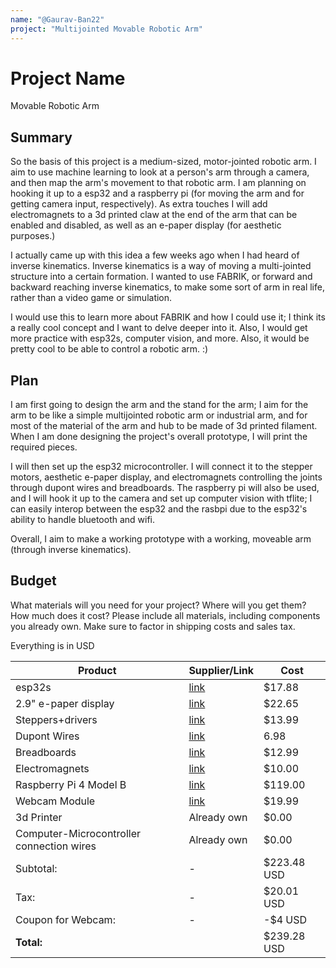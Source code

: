 ```yaml
---
name: "@Gaurav-Ban22"
project: "Multijointed Movable Robotic Arm"
---
```


# Project Name

Movable Robotic Arm

## Summary

So the basis of this project is a medium-sized, motor-jointed robotic arm. I aim to use machine learning to look at a person's arm through a camera, and then map the arm's movement to that robotic arm.  I am planning on hooking it up to a esp32 and a raspberry pi (for moving the arm and for getting camera input, respectively).
As extra touches I will add electromagnets to a 3d printed claw at the end of the arm that can be enabled and disabled, as well as an e-paper display (for aesthetic purposes.)

I actually came up with this idea a few weeks ago when I had heard of inverse kinematics. Inverse kinematics is a way of moving a multi-jointed structure into a certain formation. I wanted to use FABRIK, or forward and backward reaching inverse kinematics, to make some sort of arm in real life, rather than a video game or simulation.

I would use this to learn more about FABRIK and how I could use it; I think its a really cool concept and I want to delve deeper into it. Also, I would get more practice with esp32s, computer vision, and more. Also, it would be pretty cool to be able to control a robotic arm. :)



## Plan

I am first going to design the arm and the stand for the arm; I aim for the arm to be like a simple multijointed robotic arm or industrial arm, and for most of the material of the arm and hub to be made of 3d printed filament. When I am done designing the project's overall prototype, I will print the required pieces.

I will then set up the esp32 microcontroller. I will connect it to the stepper motors, aesthetic e-paper display, and electromagnets controlling the joints through dupont wires and breadboards.
The raspberry pi will also be used, and I will hook it up to the camera and set up computer vision with tflite; I can easily interop between the esp32 and the rasbpi due to the esp32's ability to handle bluetooth and wifi.

Overall, I aim to make a working prototype with a working, moveable arm (through inverse kinematics).

## Budget

What materials will you need for your project? Where will you get them? How much does it cost? Please include all materials, including components you already own. Make sure to factor in shipping costs and sales tax.

Everything is in USD

| Product         | Supplier/Link                         | Cost   |
| --------------- | ------------------------------------- | ------ |
| esp32s          | [link](https://www.amazon.com/Teyleten-Robot-ESP-WROOM-32-Development-Microcontroller/dp/B08246MCL5/ref=sr_1_3?crid=3N6W6ZGMUDTIL&keywords=esp32&qid=1673331848&sprefix=esp32%2Caps%2C159&sr=8-3&th=1) | $17.88  |
| 2.9" e-paper display | [link](https://www.amazon.com/2-9inch-Module-Resolution-Display-Electronic/dp/B07P6MJPTD/ref=sr_1_2_sspa?crid=3075U8PPF2RUA&keywords=epaper+module&qid=1673331940&sprefix=epaper+modul%2Caps%2C139&sr=8-2-spons&psc=1&smid=A2SA28G0M1VPHD&spLa=ZW5jcnlwdGVkUXVhbGlmaWVyPUFOUVVBSk1ZNjY1QVQmZW5jcnlwdGVkSWQ9QTA4NTk4NTIzMVIzN0QxSk1VNURMJmVuY3J5cHRlZEFkSWQ9QTAxMTMyMDNVSUY3TU9BN1FGMTEmd2lkZ2V0TmFtZT1zcF9hdGYmYWN0aW9uPWNsaWNrUmVkaXJlY3QmZG9Ob3RMb2dDbGljaz10cnVl) | $22.65 |
| Steppers+drivers   |[link](https://www.amazon.com/ELEGOO-28BYJ-48-ULN2003-Stepper-Arduino/dp/B01CP18J4A/ref=sr_1_3?crid=NXEWAG8D1VOD&keywords=stepper+motor&qid=1673332024&sprefix=stepper+moto%2Caps%2C140&sr=8-3   )                             | $13.99 |
|Dupont Wires | [link](https://www.amazon.com/Elegoo-EL-CP-004-Multicolored-Breadboard-arduino/dp/B01EV70C78/ref=sr_1_3?crid=21OQ3Z22NQ4T7&keywords=long%2Bconnection%2Bwires%2Besp32&qid=1673332285&sprefix=long%2Bconnection%2Bwires%2Besp3%2Caps%2C163&sr=8-3&th=1) |6.98|
|Breadboards| [link](https://www.amazon.com/Breadborad-Solderless-Breadboards-Distribution-Connecting/dp/B082VYXDF1/ref=sr_1_1_sspa?crid=37DDAE31FBSO8&keywords=breadboards&qid=1673332425&sprefix=breadboard%2Caps%2C140&sr=8-1-spons&psc=1&spLa=ZW5jcnlwdGVkUXVhbGlmaWVyPUExUVpTVThJN1I2N1JGJmVuY3J5cHRlZElkPUEwMDkzNDI1SEhYVFZUUzJIV0ZUJmVuY3J5cHRlZEFkSWQ9QTA5Mzc2MzUxTFJZVkUzNTRBR0paJndpZGdldE5hbWU9c3BfYXRmJmFjdGlvbj1jbGlja1JlZGlyZWN0JmRvTm90TG9nQ2xpY2s9dHJ1ZQ==) |$12.99|
|Electromagnets| [link](https://www.amazon.com/KEYESTUDIO-Electromagnet-Module-Arduino-Environmental-Friendly/dp/B07H3V8N2Q) |$10.00|
|Raspberry Pi 4 Model B| [link](https://www.amazon.com/Raspberry-Model-2019-Quad-Bluetooth/dp/B07TD42S27/ref=sr_1_3?crid=1ETXZIZ3CYHOU&keywords=raspberry%2Bpi%2B4&qid=1673416760&sprefix=raspberry%2Bpi%2B4%2B%2Caps%2C151&sr=8-3&ufe=app_do%3Aamzn1.fos.f5122f16-c3e8-4386-bf32-63e904010ad0&th=1) | $119.00 |
|Webcam Module| [link](https://www.amazon.com/Microphone-Calling-Conferencing-Streaming-Computer/dp/B09TKCBWZ2/ref=sr_1_2_sspa?crid=3J732YPQOKCW0&keywords=1080p+webcam&qid=1673416998&sprefix=1080p+webc%2Caps%2C150&sr=8-2-spons&psc=1&spLa=ZW5jcnlwdGVkUXVhbGlmaWVyPUExSFZGV0dXUUxISTNOJmVuY3J5cHRlZElkPUEwOTcyNjk4MVVZQ040OUxDR1Q5NCZlbmNyeXB0ZWRBZElkPUEwMzIxMzE0M0tLVDE1VTQ2SzBCNSZ3aWRnZXROYW1lPXNwX2F0ZiZhY3Rpb249Y2xpY2tSZWRpcmVjdCZkb05vdExvZ0NsaWNrPXRydWU=) |$19.99|
|3d Printer| Already own |$0.00|
|Computer-Microcontroller connection wires| Already own |$0.00|
|Subtotal:| -  |$223.48 USD|
|Tax:| - |$20.01 USD|
|Coupon for Webcam:|-|-$4 USD|
|**Total:**| |$239.28 USD|
